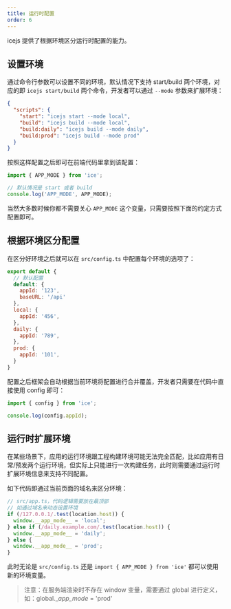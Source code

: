 ```yaml
---
title: 运行时配置
order: 6
---
```


icejs 提供了根据环境区分运行时配置的能力。

## 设置环境

通过命令行参数可以设置不同的环境，默认情况下支持 start/build 两个环境，对应的即 `icejs start/build` 两个命令，开发者可以通过 `--mode` 参数来扩展环境：

```json
{
  "scripts": {
    "start": "icejs start --mode local",
    "build": "icejs build --mode local",
    "build:daily": "icejs build --mode daily",
    "build:prod": "icejs build --mode prod"
  }
}
```

按照这样配置之后即可在前端代码里拿到该配置：

```js
import { APP_MODE } from 'ice';

// 默认情况是 start 或者 build
console.log('APP_MODE', APP_MODE);
```

当然大多数时候你都不需要关心 `APP_MODE` 这个变量，只需要按照下面的约定方式配置即可。

## 根据环境区分配置

在区分好环境之后就可以在 `src/config.ts` 中配置每个环境的选项了：

```js
export default {
  // 默认配置
  default: {
    appId: '123',
    baseURL: '/api'
  },
  local: {
    appId: '456',
  },
  daily: {
    appId: '789',
  },
  prod: {
    appId: '101',
  }
}
```

配置之后框架会自动根据当前环境将配置进行合并覆盖，开发者只需要在代码中直接使用 config 即可：

```js
import { config } from 'ice';

console.log(config.appId);
```

## 运行时扩展环境

在某些场景下，应用的运行环境跟工程构建环境可能无法完全匹配，比如应用有日常/预发两个运行环境，但实际上只能进行一次构建任务，此时则需要通过运行时扩展环境信息来支持不同配置。

如下代码即通过当前页面的域名来区分环境：

```js
// src/app.ts，代码逻辑需要放在最顶部
// 如通过域名来动态设置环境
if (/127.0.0.1/.test(location.host)) {
  window.__app_mode__ = 'local';
} else if (/daily.example.com/.test(location.host)) {
  window.__app_mode__ = 'daily';
} else {
  window.__app_mode__ = 'prod';
}
```

此时无论是 `src/config.ts` 还是 `import { APP_MODE } from 'ice'` 都可以使用新的环境变量。

> 注意：在服务端渲染时不存在 window 变量，需要通过 global 进行定义，如：global.__app_mode_ = 'prod'